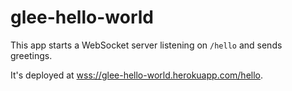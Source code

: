 # glee-hello-world

This app starts a WebSocket server listening on `/hello` and sends greetings.

It's deployed at [wss://glee-hello-world.herokuapp.com/hello](wss://glee-hello-world.herokuapp.com/hello).